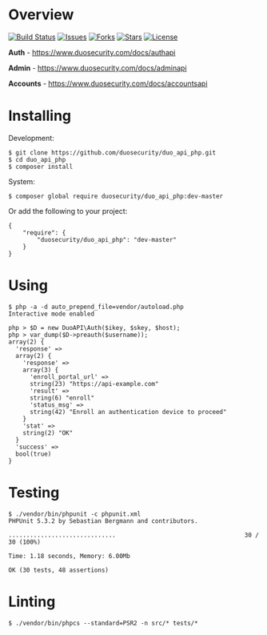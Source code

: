 # Overview

[![Build Status](https://travis-ci.org/duosecurity/duo_api_php.svg?branch=master)](https://travis-ci.org/duosecurity/duo_api_php)
[![Issues](https://img.shields.io/github/issues/duosecurity/duo_api_php)](https://github.com/duosecurity/duo_api_php/issues)
[![Forks](https://img.shields.io/github/forks/duosecurity/duo_api_php)](https://github.com/duosecurity/duo_api_php/network/members)
[![Stars](https://img.shields.io/github/stars/duosecurity/duo_api_php)](https://github.com/duosecurity/duo_api_php/stargazers)
[![License](https://img.shields.io/badge/License-View%20License-orange)](https://github.com/duosecurity/duo_api_php/blob/master/LICENSE)

**Auth** - https://www.duosecurity.com/docs/authapi

**Admin** - https://www.duosecurity.com/docs/adminapi

**Accounts** - https://www.duosecurity.com/docs/accountsapi

# Installing

Development:

```
$ git clone https://github.com/duosecurity/duo_api_php.git
$ cd duo_api_php
$ composer install
```

System:

```
$ composer global require duosecurity/duo_api_php:dev-master
```

Or add the following to your project:

```
{
    "require": {
        "duosecurity/duo_api_php": "dev-master"
    }
}
```

# Using

```
$ php -a -d auto_prepend_file=vendor/autoload.php
Interactive mode enabled

php > $D = new DuoAPI\Auth($ikey, $skey, $host);
php > var_dump($D->preauth($username));
array(2) {
  'response' =>
  array(2) {
    'response' =>
    array(3) {
      'enroll_portal_url' =>
      string(23) "https://api-example.com"
      'result' =>
      string(6) "enroll"
      'status_msg' =>
      string(42) "Enroll an authentication device to proceed"
    }
    'stat' =>
    string(2) "OK"
  }
  'success' =>
  bool(true)
}
```

# Testing

```
$ ./vendor/bin/phpunit -c phpunit.xml
PHPUnit 5.3.2 by Sebastian Bergmann and contributors.

..............................                                    30 / 30 (100%)

Time: 1.18 seconds, Memory: 6.00Mb

OK (30 tests, 48 assertions)
```

# Linting

```
$ ./vendor/bin/phpcs --standard=PSR2 -n src/* tests/*
```
